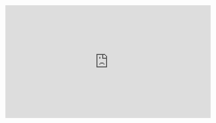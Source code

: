 <iframe src="https://player.vimeo.com/video/565180304?h=2d60119786" width="640" height="352" frameborder="0" allow="autoplay; fullscreen; picture-in-picture" allowfullscreen></iframe>
